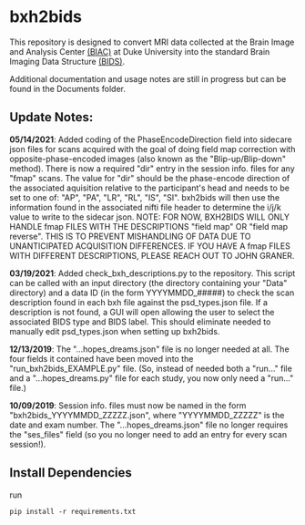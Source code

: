 # bxh2bids

This repository is designed to convert MRI data collected at the Brain Image and Analysis Center [(BIAC)](https://www.biac.duke.edu/) at Duke University into the standard Brain Imaging Data Structure [(BIDS)](http://bids.neuroimaging.io/).

Additional documentation and usage notes are still in progress but can be found in the Documents folder.

## Update Notes:
**05/14/2021**: Added coding of the PhaseEncodeDirection field into sidecare json files for scans acquired with the goal of doing field map correction with opposite-phase-encoded images (also known as the "Blip-up/Blip-down" method). There is now a required "dir" entry in the session info. files for any "fmap" scans. The value for "dir" should be the phase-encode direction of the associated aquisition relative to the participant's head and needs to be set to one of: "AP", "PA", "LR", "RL", "IS", "SI". bxh2bids will then use the information found in the associated nifti file header to determine the i/j/k value to write to the sidecar json. NOTE: FOR NOW, BXH2BIDS WILL ONLY HANDLE fmap FILES WITH THE DESCRIPTIONS "field map" OR "field map reverse". THIS IS TO PREVENT MISHANDLING OF DATA DUE TO UNANTICIPATED ACQUISITION DIFFERENCES. IF YOU HAVE A fmap FILES WITH DIFFERENT DESCRIPTIONS, PLEASE REACH OUT TO JOHN GRANER.

**03/19/2021**: Added check_bxh_descriptions.py to the repository. This script can be called with an input directory (the directory containing your "Data" directory) and a data ID (in the form YYYYMMDD_#####) to check the scan description found in each bxh file against the psd_types.json file. If a description is not found, a GUI will open allowing the user to select the associated BIDS type and BIDS label. This should eliminate needed to manually edit psd_types.json when setting up bxh2bids.

**12/13/2019**: The "...hopes_dreams.json" file is no longer needed at all. The four fields it contained have been moved into the "run_bxh2bids_EXAMPLE.py" file. (So, instead of needed both a "run..." file and a "...hopes_dreams.py" file for each study, you now only need a "run..." file.)

**10/09/2019**: Session info. files must now be named in the form "bxh2bids_YYYYMMDD_ZZZZZ.json", where "YYYYMMDD_ZZZZZ" is the date and exam number. The "...hopes_dreams.json" file no longer requires the "ses_files" field (so you no longer need to add an entry for every scan session!).

## Install Dependencies
run 
```
pip install -r requirements.txt
```
